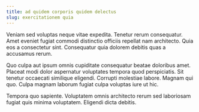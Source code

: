 ```yaml
---
title: ad quidem corporis quidem delectus
slug: exercitationem quia
---
```


Veniam sed voluptas neque vitae expedita. Tenetur rerum consequatur. Amet eveniet fugiat commodi distinctio officiis repellat nam architecto. Quia eos a consectetur sint. Consequatur quia dolorem debitis quas a accusamus rerum.

Quo culpa aut ipsum omnis cupiditate consequatur beatae doloribus amet. Placeat modi dolor aspernatur voluptates tempora quod perspiciatis. Sit tenetur occaecati similique eligendi. Corrupti molestiae labore. Magnam qui quo. Culpa magnam laborum fugiat culpa voluptas iure ut hic.

Tempora quo sapiente. Voluptatem omnis architecto rerum sed laboriosam fugiat quis minima voluptatem. Eligendi dicta debitis.
